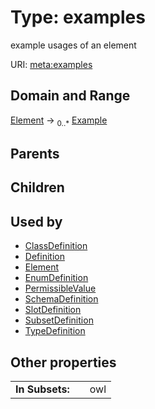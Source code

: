 
# Type: examples


example usages of an element

URI: [meta:examples](https://w3id.org/biolink/biolinkml/meta/examples)


## Domain and Range

[Element](Element.md) ->  <sub>0..*</sub> [Example](Example.md)

## Parents


## Children


## Used by

 * [ClassDefinition](ClassDefinition.md)
 * [Definition](Definition.md)
 * [Element](Element.md)
 * [EnumDefinition](EnumDefinition.md)
 * [PermissibleValue](PermissibleValue.md)
 * [SchemaDefinition](SchemaDefinition.md)
 * [SlotDefinition](SlotDefinition.md)
 * [SubsetDefinition](SubsetDefinition.md)
 * [TypeDefinition](TypeDefinition.md)

## Other properties

|  |  |  |
| --- | --- | --- |
| **In Subsets:** | | owl |

